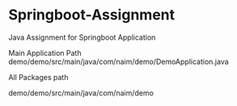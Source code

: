 # Springboot-Assignment
Java Assignment for Springboot Application

Main Application Path
demo/demo/src/main/java/com/naim/demo/DemoApplication.java

All Packages path 

demo/demo/src/main/java/com/naim/demo 


